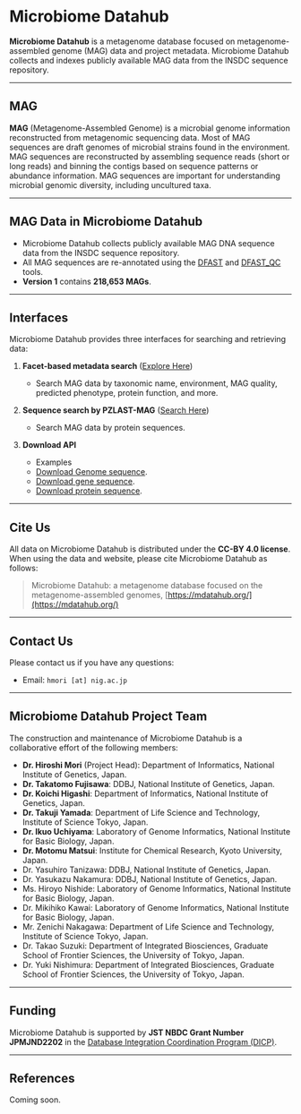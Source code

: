 # Microbiome Datahub

**Microbiome Datahub** is a metagenome database focused on metagenome-assembled genome (MAG) data and project metadata. Microbiome Datahub collects and indexes publicly available MAG data from the INSDC sequence repository.

---

## MAG

**MAG** (Metagenome-Assembled Genome) is a microbial genome information reconstructed from metagenomic sequencing data. Most of MAG sequences are draft genomes of microbial strains found in the environment. MAG sequences are reconstructed by assembling sequence reads (short or long reads) and binning the contigs based on sequence patterns or abundance information. MAG sequences are important for understanding microbial genomic diversity, including uncultured taxa.

---

## MAG Data in Microbiome Datahub

- Microbiome Datahub collects publicly available MAG DNA sequence data from the INSDC sequence repository.
- All MAG sequences are re-annotated using the [DFAST](https://dfast.ddbj.nig.ac.jp/) and [DFAST_QC](https://github.com/nigyta/dfast_qc) tools.
- **Version 1** contains **218,653 MAGs**.

---

## Interfaces

Microbiome Datahub provides three interfaces for searching and retrieving data:

1. **Facet-based metadata search** ([Explore Here](https://mdatahub.org/genomes))
   - Search MAG data by taxonomic name, environment, MAG quality, predicted phenotype, protein function, and more.

2. **Sequence search by PZLAST-MAG** ([Search Here](https://pzlast.nig.ac.jp/pzlast/mag))
   - Search MAG data by protein sequences.

3. **Download API**
   - Examples
   - [Download Genome sequence](https://mdatahub.org/api/dl/sequence/genome/GCA_029762495.1).
   - [Download gene sequence](https://mdatahub.org/api/dl/sequence/cds/GCA_029762495.1).
   - [Download protein sequence](https://mdatahub.org/api/dl/sequence/protein/GCA_029762495.1).

---

## Cite Us

All data on Microbiome Datahub is distributed under the **CC-BY 4.0 license**. When using the data and website, please cite Microbiome Datahub as follows:

> Microbiome Datahub: a metagenome database focused on the metagenome-assembled genomes, [https://mdatahub.org/](https://mdatahub.org/)

---

## Contact Us

Please contact us if you have any questions:

- Email: `hmori [at] nig.ac.jp`

---

## Microbiome Datahub Project Team

The construction and maintenance of Microbiome Datahub is a collaborative effort of the following members:

- **Dr. Hiroshi Mori** (Project Head): Department of Informatics, National Institute of Genetics, Japan.
- **Dr. Takatomo Fujisawa**: DDBJ, National Institute of Genetics, Japan.
- **Dr. Koichi Higashi**: Department of Informatics, National Institute of Genetics, Japan.
- **Dr. Takuji Yamada**: Department of Life Science and Technology, Institute of Science Tokyo, Japan.
- **Dr. Ikuo Uchiyama**: Laboratory of Genome Informatics, National Institute for Basic Biology, Japan.
- **Dr. Motomu Matsui**: Institute for Chemical Research, Kyoto University, Japan.
- Dr. Yasuhiro Tanizawa: DDBJ, National Institute of Genetics, Japan.
- Dr. Yasukazu Nakamura: DDBJ, National Institute of Genetics, Japan.
- Ms. Hiroyo Nishide: Laboratory of Genome Informatics, National Institute for Basic Biology, Japan.
- Dr. Mikihiko Kawai: Laboratory of Genome Informatics, National Institute for Basic Biology, Japan.
- Mr. Zenichi Nakagawa: Department of Life Science and Technology, Institute of Science Tokyo, Japan.
- Dr. Takao Suzuki: Department of Integrated Biosciences, Graduate School of Frontier Sciences, the University of Tokyo, Japan.
- Dr. Yuki Nishimura: Department of Integrated Biosciences, Graduate School of Frontier Sciences, the University of Tokyo, Japan.

---

## Funding

Microbiome Datahub is supported by **JST NBDC Grant Number JPMJND2202** in the [Database Integration Coordination Program (DICP)](https://biosciencedbc.jp/en/funding/program/dicp/).

---

## References

Coming soon.
